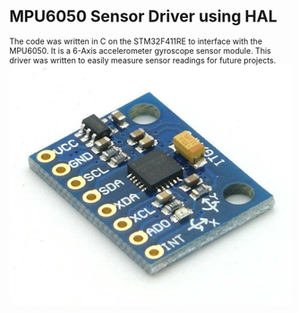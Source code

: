 # MPU6050 Sensor Driver using HAL 

The code was written in C on the STM32F411RE to interface with the MPU6050. It is a 
6-Axis accelerometer gyroscope sensor module. This driver was written to easily measure sensor readings
for future projects. 
![My Image](Images/MPU6050.jpg)